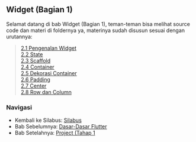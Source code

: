 ## Widget (Bagian 1)
Selamat datang di bab Widget (Bagian 1), teman-teman bisa melihat source code dan materi di foldernya ya, materinya sudah disusun sesuai dengan urutannya:

> [2.1 Pengenalan Widget](https://github.com/alfikiafan/ITCLUB-Android-Dev/blob/main/2%20-%20Widget%20(Bagian%201)/2.1%20Pengenalan%20Widget.md)  
> [2.2 State](https://github.com/alfikiafan/ITCLUB-Android-Dev/blob/main/2%20-%20Widget%20(Bagian%201)/2.2%20State.md)  
> [2.3 Scaffold](https://github.com/alfikiafan/ITCLUB-Android-Dev/blob/main/2%20-%20Widget%20(Bagian%201)/2.3%20Scaffold.md)  
> [2.4 Container](https://github.com/alfikiafan/ITCLUB-Android-Dev/blob/main/2%20-%20Widget%20(Bagian%201)/2.4%20Container.md)  
> [2.5 Dekorasi Container](https://github.com/alfikiafan/ITCLUB-Android-Dev/blob/main/2%20-%20Widget%20(Bagian%201)/2.5%20Dekorasi%20Container.md)  
> [2.6 Padding](https://github.com/alfikiafan/ITCLUB-Android-Dev/blob/main/2%20-%20Widget%20(Bagian%201)/2.6%20Padding.md)  
> [2.7 Center](https://github.com/alfikiafan/ITCLUB-Android-Dev/blob/main/2%20-%20Widget%20(Bagian%201)/2.7%20Center.md)  
> [2.8 Row dan Column](https://github.com/alfikiafan/ITCLUB-Android-Dev/blob/main/2%20-%20Widget%20(Bagian%201)/2.8%20Row%20dan%20Column.md)  

### Navigasi
- Kembali ke Silabus: [Silabus](https://github.com/alfikiafan/ITCLUB-Android-Dev)
- Bab Sebelumnya: [Dasar-Dasar Flutter](https://github.com/alfikiafan/ITCLUB-Android-Dev/tree/main/1%20-%20Dasar-Dasar%20Flutter)
- Bab Setelahnya: [Project (Tahap 1](https://github.com/alfikiafan/ITCLUB-Android-Dev/tree/main/3%20-%20Project%20(Tahap%201))
